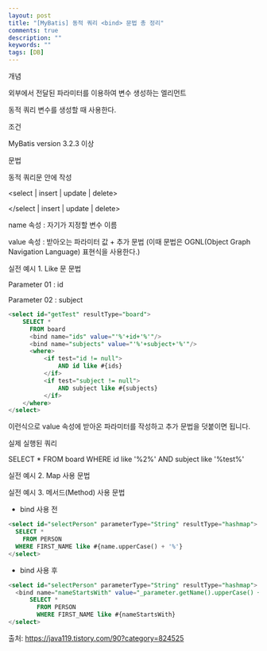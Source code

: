 ```yaml
---
layout: post
title: "[MyBatis] 동적 쿼리 <bind> 문법 총 정리"
comments: true
description: ""
keywords: ""
tags: [DB]
---
```



<bind>
 

개념

외부에서 전달된 파라미터를 이용하여 변수 생성하는 엘리먼트

동적 쿼리 변수를 생성할 때 사용한다.


조건

MyBatis version 3.2.3 이상


문법

동적 쿼리문 안에 작성

<select | insert | update | delete>

<bind name="지정할 변수이름" value="파라미터 값+부가 옵션"/>

</select | insert | update | delete>

name 속성 : 자기가 지정할 변수 이름

value 속성 : 받아오는 파라미터 값 + 추가 문법 (이때 문법은 OGNL(Object Graph Navigation Language) 표현식을 사용한다.)

 

 

실전 예시 1. Like 문 문법

Parameter 01 : id

Parameter 02 : subject

```sql
<select id="getTest" resultType="board">
    SELECT * 
      FROM board
      <bind name="ids" value="'%'+id+'%'"/>
      <bind name="subjects" value="'%'+subject+'%'"/>
      <where>
          <if test="id != null"> 
              AND id like #{ids}
          </if>
          <if test="subject != null"> 
              AND subject like #{subjects} 
          </if>
    </where>
</select>
``` 

이런식으로 value 속성에 받아온 파라미터를 작성하고 추가 문법을 덧붙이면 됩니다.

 

실제 실행된 쿼리

SELECT * FROM board WHERE id like '%2%' AND subject like '%test%'

실전 예시 2. Map 사용 문법

<bind name="a" value="hMap.get('a'.toString())"/>

<bind name="b" value="hMap.get('b'.toString())"/>

<bind name="c" value="hMap.get('c'.toString())"/>

실전 예시 3. 메서드(Method) 사용 문법

 

- bind 사용 전

```sql
<select id="selectPerson" parameterType="String" resultType="hashmap">
  SELECT * 
    FROM PERSON 
  WHERE FIRST_NAME like #{name.upperCase() + '%'} 
</select>
```

- bind 사용 후

```sql
<select id="selectPerson" parameterType="String" resultType="hashmap">
  <bind name="nameStartsWith" value="_parameter.getName().upperCase() + '%'"/>
      SELECT * 
        FROM PERSON 
        WHERE FIRST_NAME like #{nameStartsWith} 
</select>
```

출처: https://java119.tistory.com/90?category=824525

